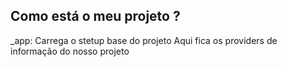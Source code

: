  ## Como está o meu projeto ?
_app: Carrega o stetup base do projeto
    Aqui fica os providers de informação do nosso projeto
    